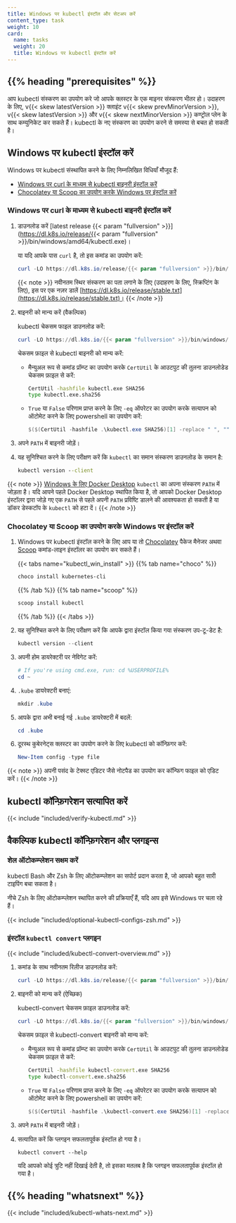 ```yaml
---
title: Windows पर kubectl इंस्टॉल और सेटअप करें
content_type: task
weight: 10
card:
  name: tasks
  weight: 20
  title: Windows पर kubectl इंस्टॉल करें
---
```


## {{% heading "prerequisites" %}}

आप kubectl संस्करण का उपयोग करे जो आपके क्लस्टर के एक माइनर संस्करण भीतर हो। उदाहरण के लिए, v{{< skew latestVersion >}} क्लाइंट v{{< skew prevMinorVersion >}}, v{{< skew latestVersion >}} और v{{< skew nextMinorVersion >}} कण्ट्रोल प्लेन के साथ कम्युनिकेट कर सकते हैं।
kubectl के नए संस्करण का उपयोग करने से समस्या से बचत हो सकती है।

## Windows पर kubectl इंस्टॉल करें

Windows पर kubectl संस्थापित करने के लिए निम्नलिखित विधियाँ मौजूद हैं:

- [Windows पर curl के माध्यम से kubectl बाइनरी इंस्टॉल करें](#Windows-पर-curl-के-माध्यम-से-kubectl-बाइनरी-इंस्टॉल-करें)
- [Chocolatey या Scoop का उपयोग करके Windows पर इंस्टॉल करें](#Chocolatey-या-Scoop-का-उपयोग-करके-Windows-पर-इंस्टॉल-करें)

### Windows पर curl के माध्यम से kubectl बाइनरी इंस्टॉल करें

1. डाउनलोड करें [latest release {{< param "fullversion" >}}](https://dl.k8s.io/release/{{< param "fullversion" >}}/bin/windows/amd64/kubectl.exe)।

   या यदि आपके पास `curl` है, तो इस कमांड का उपयोग करें:

   ```powershell
   curl -LO https://dl.k8s.io/release/{{< param "fullversion" >}}/bin/windows/amd64/kubectl.exe
   ```

   {{< note >}}
   नवीनतम स्थिर संस्करण का पता लगाने के लिए (उदाहरण के लिए, स्क्रिप्टिंग के लिए), इस पर एक नज़र डालें [https://dl.k8s.io/release/stable.txt](https://dl.k8s.io/release/stable.txt)।
   {{< /note >}}

1. बाइनरी को मान्य करें (वैकल्पिक)

   kubectl चेकसम फाइल डाउनलोड करें:

   ```powershell
   curl -LO https://dl.k8s.io/{{< param "fullversion" >}}/bin/windows/amd64/kubectl.exe.sha256
   ```

   चेकसम फ़ाइल से kubectl बाइनरी को मान्य करें:

   - मैन्युअल रूप से कमांड प्रॉम्प्ट का उपयोग करके `CertUtil` के आउटपुट की तुलना डाउनलोडेड चेकसम फ़ाइल से करें:

     ```cmd
     CertUtil -hashfile kubectl.exe SHA256
     type kubectl.exe.sha256
     ```

   - `True` या `False` परिणाम प्राप्त करने के लिए `-eq` ऑपरेटर का उपयोग करके सत्यापन को ऑटोमेट करने के लिए powershell का उपयोग करें:

     ```powershell
     $($(CertUtil -hashfile .\kubectl.exe SHA256)[1] -replace " ", "") -eq $(type .\kubectl.exe.sha256)
     ```

1. अपने `PATH` में बाइनरी जोड़ें।

1. यह सुनिश्चित करने के लिए परीक्षण करें कि `kubectl` का समान संस्करण डाउनलोड के समान है:

   ```cmd
   kubectl version --client
   ```

{{< note >}}
[Windows के लिए Docker Desktop](https://docs.docker.com/docker-for-windows/#kubernetes) `kubectl` का अपना संस्करण `PATH` में जोड़ता है।
यदि आपने पहले Docker Desktop स्थापित किया है, तो आपको Docker Desktop इंस्टॉलर द्वारा जोड़े गए एक `PATH` से पहले अपनी `PATH` प्रविष्टि डालने की आवश्यकता हो सकती है या डॉकर डेस्कटॉप के `kubectl` को हटा दें।
{{< /note >}}

### Chocolatey या Scoop का उपयोग करके Windows पर इंस्टॉल करें

1. Windows पर kubectl इंस्टॉल करने के लिए आप या तो [Chocolatey](https://chocolatey.org) पैकेज मैनेजर अथवा [Scoop](https://scoop.sh) कमांड-लाइन इंस्टॉलर का उपयोग कर सकते हैं।

   {{< tabs name="kubectl_win_install" >}}
   {{% tab name="choco" %}}
   ```powershell
   choco install kubernetes-cli
   ```
   {{% /tab %}}
   {{% tab name="scoop" %}}
   ```powershell
   scoop install kubectl
   ```
   {{% /tab %}}
   {{< /tabs >}}

1. यह सुनिश्चित करने के लिए परीक्षण करें कि आपके द्वारा इंस्टॉल किया गया संस्करण उप-टू-डेट है:

   ```powershell
   kubectl version --client
   ```

1. अपनी होम डायरेक्टरी पर नेविगेट करें:

   ```powershell
   # If you're using cmd.exe, run: cd %USERPROFILE%
   cd ~
   ```

1. `.kube` डायरेक्टरी बनाएं:

   ```powershell
   mkdir .kube
   ```

1. आपके द्वारा अभी बनाई गई `.kube` डायरेक्टरी में बदलें:

   ```powershell
   cd .kube
   ```

1. दूरस्थ कुबेरनेट्स क्लस्टर का उपयोग करने के लिए kubectl को कॉन्फ़िगर करें:

   ```powershell
   New-Item config -type file
   ```

{{< note >}}
अपनी पसंद के टेक्स्ट एडिटर जैसे नोटपैड का उपयोग कर कॉन्फिग फाइल को एडिट करें।
{{< /note >}}

## kubectl कॉन्फ़िगरेशन सत्यापित करें

{{< include "included/verify-kubectl.md" >}}

## वैकल्पिक kubectl कॉन्फ़िगरेशन और प्लगइन्स

### शेल ऑटोकम्प्लेशन सक्षम करें

kubectl Bash और Zsh के लिए ऑटोकम्प्लेशन का सपोर्ट प्रदान करता है, जो आपको बहुत सारी टाइपिंग बचा सकता है।

नीचे Zsh के लिए ऑटोकम्प्लेशन स्थापित करने की प्रक्रियाएँ हैं, यदि आप इसे Windows पर चला रहे हैं।

{{< include "included/optional-kubectl-configs-zsh.md" >}}

### इंस्टॉल `kubectl convert` प्लगइन

{{< include "included/kubectl-convert-overview.md" >}}

1. कमांड के साथ नवीनतम रिलीज डाउनलोड करें:

   ```powershell
   curl -LO https://dl.k8s.io/release/{{< param "fullversion" >}}/bin/windows/amd64/kubectl-convert.exe
   ```

1. बाइनरी को मान्य करें (ऐच्छिक)

   kubectl-convert चेकसम फ़ाइल डाउनलोड करें:

   ```powershell
   curl -LO https://dl.k8s.io/{{< param "fullversion" >}}/bin/windows/amd64/kubectl-convert.exe.sha256
   ```

   चेकसम फ़ाइल से kubectl-convert बाइनरी को मान्य करें:

   - मैन्युअल रूप से कमांड प्रॉम्प्ट का उपयोग करके `CertUtil` के आउटपुट की तुलना डाउनलोडेड चेकसम फ़ाइल से करें:

     ```cmd
     CertUtil -hashfile kubectl-convert.exe SHA256
     type kubectl-convert.exe.sha256
     ```

   - `True` या `False` परिणाम प्राप्त करने के लिए `-eq` ऑपरेटर का उपयोग करके सत्यापन को ऑटोमेट करने के लिए powershell का उपयोग करें:

     ```powershell
     $($(CertUtil -hashfile .\kubectl-convert.exe SHA256)[1] -replace " ", "") -eq $(type .\kubectl-convert.exe.sha256)
     ```

1. अपने `PATH` में बाइनरी जोड़ें।

1. सत्यापित करें कि प्लगइन सफलतापूर्वक इंस्टॉल हो गया है।

   ```shell
   kubectl convert --help
   ```

   यदि आपको कोई त्रुटि नहीं दिखाई देती है, तो इसका मतलब है कि प्लगइन सफलतापूर्वक इंस्टॉल हो गया है।

## {{% heading "whatsnext" %}}

{{< include "included/kubectl-whats-next.md" >}}
